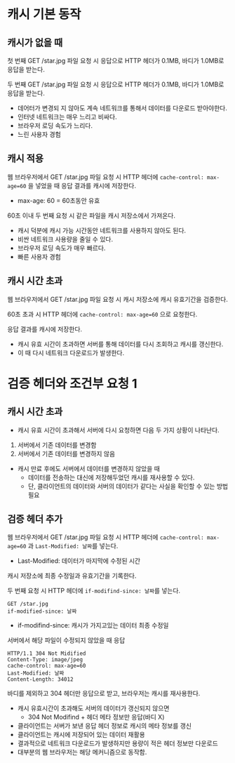 # 캐시 기본 동작

## 캐시가 없을 때

첫 번째 GET /star.jpg 파일 요청 시 응답으로 HTTP 헤더가 0.1MB, 바디가 1.0MB로 응답을 받는다.

두 번째 GET /star.jpg 파일 요청 시 응답으로 HTTP 헤더가 0.1MB, 바디가 1.0MB로 응답을 받는다.

- 데어터가 변경되 지 않아도 계속 네트워크를 통해서 데이터를 다운로드 받아야한다.
- 인터넷 네트워크는 매우 느리고 비싸다.
- 브라우저 로딩 속도가 느리다.
- 느린 사용자 경험

## 캐시 적용

웹 브라우저에서 GET /star.jpg 파일 요청 시 HTTP 헤더에 `cache-control: max-age=60` 을 넣었을 때 응답 결과를 캐시에 저장한다.
- max-age: 60 = 60초동안 유효

60초 이내 두 번째 요청 시 같은 파일을 캐시 저장소에서 가져온다.

- 캐시 덕분에 캐시 가능 시간동안 네트워크를 사용하지 않아도 된다.
- 비싼 네트워크 사용량을 줄일 수 있다.
- 브라우저 로딩 속도가 매우 빠르다.
- 빠른 사용자 경험

## 캐시 시간 초과

웹 브라우저에서 GET /star.jpg 파일 요청 시 캐시 저장소에 캐시 유효기간을 검증한다.

60초 초과 시 HTTP 헤더에 `cache-control: max-age=60` 으로 요청한다.

응답 결과를 캐시에 저장한다.

- 캐시 유효 시간이 초과하면 서버를 통해 데이터를 다시 조회하고 캐시를 갱신한다.
- 이 때 다시 네트워크 다운로드가 발생한다.


# 검증 헤더와 조건부 요청 1

## 캐시 시간 초과

- 캐시 유효 시간이 초과해서 서버에 다시 요청하면 다음 두 가지 상황이 나타난다.

1. 서버에서 기존 데이터를 변경함
2. 서버에서 기존 데이터를 변경하지 않음

- 캐시 만료 후에도 서버에서 데이터를 변경하지 않았을 때
  - 데이터를 전송하는 대신에 저장해두었던 캐시를 재사용할 수 있다.
  - 단, 클라이언트의 데이터와 서버의 데이터가 같다는 사실을 확인할 수 있는 방법 필요

## 검증 헤더 추가

웹 브라우저에서 GET /star.jpg 파일 요청 시 HTTP 헤더에 `cache-control: max-age=60` 과 `Last-Modified: 날짜`를 넣는다.
- Last-Modified: 데이터가 마지막에 수정된 시간

캐시 저장소에 최종 수정일과 유효기간을 기록한다.

두 번째 요청 시 HTTP 헤더에 `if-modifind-since: 날짜`를 넣는다.
```
GET /star.jpg
if-modified-since: 날짜
```
- if-modifind-since: 캐시가 가지고있는 데이터 최종 수정일

서버에서 해당 파일이 수정되지 않았을 때 응답
```
HTTP/1.1 304 Not Midified
Content-Type: image/jpeg
cache-control: max-age=60
Last-Modified: 날짜
Content-Length: 34012

```

바디를 제외하고 304 헤더만 응답으로 받고, 브라우저는 캐시를 재사용한다.


- 캐시 유효시간이 초과해도 서버의 데이터가 갱신되지 않으면
  - 304 Not Modifind + 헤더 메타 정보만 응답(바디 X)
- 클라이언트는 서버가 보낸 응답 헤더 정보로 캐시의 메타 정보를 갱신
- 클라이언트는 캐시에 저장되어 있는 데이터 재활용
- 결과적으로 네트워크 다운로드가 발생하지만 용량이 적은 헤더 정보만 다운로드
- 대부분의 웹 브라우저는 해당 메커니즘으로 동작함.
